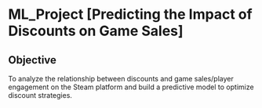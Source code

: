 # ML_Project [Predicting the Impact of Discounts on Game Sales]

## Objective
To analyze the relationship between discounts and game sales/player engagement on the Steam platform and build a predictive model to optimize discount strategies.
